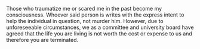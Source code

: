 Those who traumatize me or scared me in the past become my consciousness. Whoever said person is writes with the express intent to help the individual in question, not murder him. However, due to unforeseeable circumstances, we as a committee and university board have agreed that the life you are living is not worth the cost or expense to us and therefore you are terminated. 